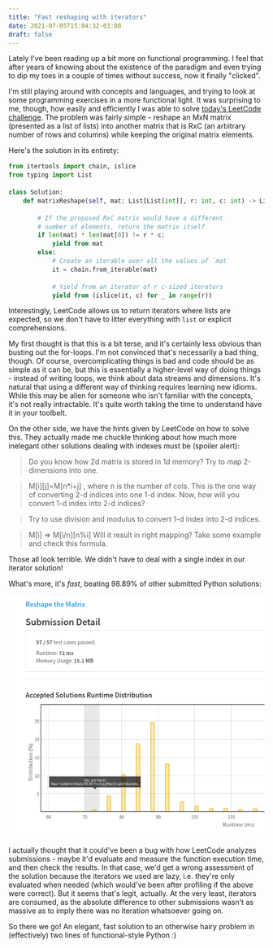 ```yaml
---
title: "Fast reshaping with iterators"
date: 2021-07-05T15:04:32-03:00
draft: false
---
```


Lately I've been reading up a bit more on functional programming. 
I feel that after years of knowing about the existence of the paradigm and even trying to dip my toes in a couple of times without success, now it finally "clicked".

I'm still playing around with concepts and languages, and trying to look at some programming exercises in a more functional light.
It was surprising to me, though, how easily and efficiently I was able to solve [today's LeetCode challenge](https://leetcode.com/explore/challenge/card/july-leetcoding-challenge-2021/608/week-1-july-1st-july-7th/3803/). The problem was fairly simple - reshape an MxN matrix (presented as a list of lists) into another matrix that is RxC (an arbitrary number of rows and columns) while keeping the original matrix elements.

Here's the solution in its entirety:

```python
from itertools import chain, islice
from typing import List

class Solution:
    def matrixReshape(self, mat: List[List[int]], r: int, c: int) -> List[List[int]]:
        
        # If the proposed RxC matrix would have a different 
        # number of elements, return the matrix itself
        if len(mat) * len(mat[0]) != r * c:
            yield from mat
        else:
            # Create an iterable over all the values of `mat`
            it = chain.from_iterable(mat)
            
            # Yield from an iterator of r c-sized iterators   
            yield from (islice(it, c) for _ in range(r))
```

Interestingly, LeetCode allows us to return iterators where lists are expected, so we don't have to litter everything with `list` or explicit comprehensions.

My first thought is that this is a bit terse, and it's certainly less obvious than busting out the for-loops.
I'm not convinced that's necessarily a bad thing, though. 
Of course, overcomplicating things is bad and code should be as simple as it can be, but this is essentially a higher-level way of doing things - instead of writing loops, we think about data streams and dimensions.
It's natural that using a different way of thinking requires learning new idioms. While this may be alien for someone who isn't familiar with the concepts, it's not really intractable. 
It's quite worth taking the time to understand have it in your toolbelt.

On the other side, we have the hints given by LeetCode on how to solve this.
They actually made me chuckle thinking about how much more inelegant other solutions dealing with indexes must be (spoiler alert):

> Do you know how 2d matrix is stored in 1d memory? Try to map 2-dimensions into one.
 
> M[i][j]=M[n*i+j] , where n is the number of cols. This is the one way of converting 2-d indices into one 1-d index. Now, how will you convert 1-d index into 2-d indices?
 
> Try to use division and modulus to convert 1-d index into 2-d indices.

> M[i] => M[i/n][n%i] Will it result in right mapping? Take some example and check this formula.

Those all look terrible. We didn't have to deal with a single index in our iterator solution!

What's more, it's *fast*, beating 98.89% of other submitted Python solutions:

![Pedro](/img/2021/fast_reshaping/performance_reshape.png)

I actually thought that it could've been a bug with how LeetCode analyzes submissions - maybe it'd evaluate and measure the function execution time, and then check the results.
In that case, we'd get a wrong assessment of the solution because the iterators we used are lazy, i.e. they're only evaluated when needed (which would've been after profiling if the above were correct).
But it seems that's legit, actually. At the very least, iterators are consumed, as the absolute difference to other submissions wasn't as massive as to imply there was no iteration whatsoever going on.

So there we go! An elegant, fast solution to an otherwise hairy problem in (effectively) two lines of functional-style Python :)
